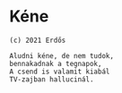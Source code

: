 # Kéne
`(c) 2021 Erdős`
```
Aludni kéne, de nem tudok,
bennakadnak a tegnapok,
A csend is valamit kiabál
TV-zajban hallucinál.

```
